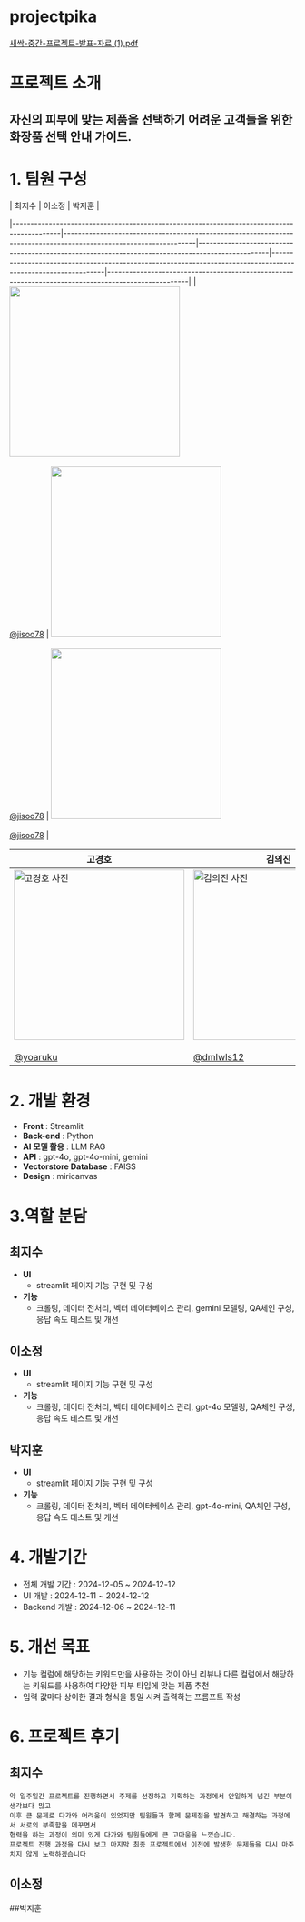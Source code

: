 # projectpika
[새싹-중간-프로젝트-발표-자료 (1).pdf](https://github.com/user-attachments/files/18111458/-.-.-.-.1.pdf)
# 프로젝트 소개

## 자신의 피부에 맞는 제품을 선택하기 어려운 고객들을 위한 화장품 선택 안내 가이드.

# 1. 팀원 구성

| 최지수                                                                                       | 이소정                                                                                                              | 박지훈                                            |        

|-------------------------------------------------------------------------------------------|------------------------------------------------------------------------------------------------------------------|-------------------------------------------------------------------------------------------------|--------------------------------------------------------------------------------------------------------------|----------------------------------------------------------------------------------------------------|
| <img src="readmeImages/최지수 사진.png" width="300/"> <br/><br/> [@jisoo78](https://github.com/jisoo78) | <img src="readmeImages/최지수 사진.png" width="300/"> <br/><br/> [@jisoo78](https://github.com/jisoo78) | <img src="readmeImages/최지수 사진.png" width="300/"> <br/><br/> [@jisoo78](https://github.com/jisoo78) |


| 고경호                                                                                       | 김의진                                                                                                              | 서윤정                                                                                             | 좌상현                                                                                                          | 최지수                                                                                                |
|-------------------------------------------------------------------------------------------|------------------------------------------------------------------------------------------------------------------|-------------------------------------------------------------------------------------------------|--------------------------------------------------------------------------------------------------------------|----------------------------------------------------------------------------------------------------|
| <img src="readmeImages/고경호 사진.png" alt="고경호 사진" width="300"/>  <br/><br/> [@yoaruku](https://github.com/yoaruku) | <img src="readmeImages/김의진 사진.png" alt="김의진 사진" width="300"/><br/><br/> [@dmlwls12](https://github.com/dmlwls12) | <img src="readmeImages/마스코트 사진.png" width="300/"><br/><br/>[@yj0318](https://github.com/yj0318) | <img src="readmeImages/좌상현 사진.png" width="300/"> <br/><br/> [@sanghyeonJwa](https://github.com/sanghyeonJwa) | <img src="readmeImages/최지수 사진.png" width="300/"> <br/><br/> [@jisoo78](https://github.com/jisoo78) |

# 2. 개발 환경

- **Front** : Streamlit
- **Back-end** : Python
- **AI 모델 활용** : LLM RAG
- **API** : gpt-4o, gpt-4o-mini, gemini
- **Vectorstore Database** : FAISS
- **Design** : miricanvas

# 3.역할 분담

## 최지수
- **UI**
  - streamlit 페이지 기능 구현 및 구성
- **기능**
  - 크롤링, 데이터 전처리, 벡터 데이터베이스 관리, gemini 모델링, QA체인 구성, 응답 속도 테스트 및 개선
  

## 이소정

- **UI**
    - streamlit 페이지 기능 구현 및 구성
- **기능**
    - 크롤링, 데이터 전처리, 벡터 데이터베이스 관리, gpt-4o 모델링, QA체인 구성, 응답 속도 테스트 및 개선


## 박지훈

- **UI**
    - streamlit 페이지 기능 구현 및 구성
- **기능**
    -  크롤링, 데이터 전처리, 벡터 데이터베이스 관리, gpt-4o-mini, QA체인 구성, 응답 속도 테스트 및 개선
 
# 4. 개발기간

- 전체 개발 기간 : 2024-12-05 ~ 2024-12-12
- UI 개발 : 2024-12-11 ~ 2024-12-12
- Backend 개발 : 2024-12-06 ~ 2024-12-11


# 5. 개선 목표
- 기능 컬럼에 해당하는 키워드만을 사용하는 것이 아닌 리뷰나 다른 컬럼에서 해당하는 키워드를 사용하여 다양한 피부 타입에 맞는 제품 추천
- 입력 값마다 상이한 결과 형식을 통일 시켜 출력하는 프롬프트 작성


# 6. 프로젝트 후기

## 최지수
    약 일주일간 프로젝트를 진행하면서 주제를 선정하고 기획하는 과정에서 안일하게 넘긴 부분이 생각보다 많고
    이후 큰 문제로 다가와 어려움이 있었지만 팀원들과 함께 문제점을 발견하고 해결하는 과정에서 서로의 부족함을 메꾸면서
    협력을 하는 과정이 의미 있게 다가와 팀원들에게 큰 고마움을 느꼈습니다.
    프로젝트 진행 과정을 다시 보고 마지막 최종 프로젝트에서 이전에 발생한 문제들을 다시 마주치지 않게 노력하겠습니다



## 이소정




##박지훈

